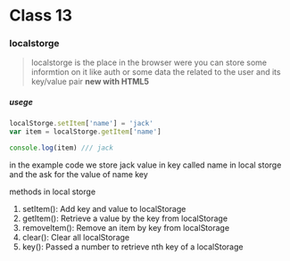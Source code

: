 # Class 13

### localstorge

> localstorge is the place in the browser were you can store some informtion on it like auth or some data the related to the user and its key/value pair **new with HTML5**

##### usege

```javascript
localStorge.setItem['name'] = 'jack'
var item = localStorge.getItem['name']

console.log(item) /// jack
```
in the example code we store jack value in key called name in local storge and the ask for the value of name key 

methods in local storge 

1. setItem(): Add key and value to localStorage
2. getItem(): Retrieve a value by the key from localStorage
3. removeItem(): Remove an item by key from localStorage
4. clear(): Clear all localStorage
5. key(): Passed a number to retrieve nth key of a localStorage